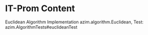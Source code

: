 # IT-Prom Content

Euclidean Algorithm
Implementation azim.algorithm.Euclidean, Test: azim.AlgorithmTests#euclideanTest
